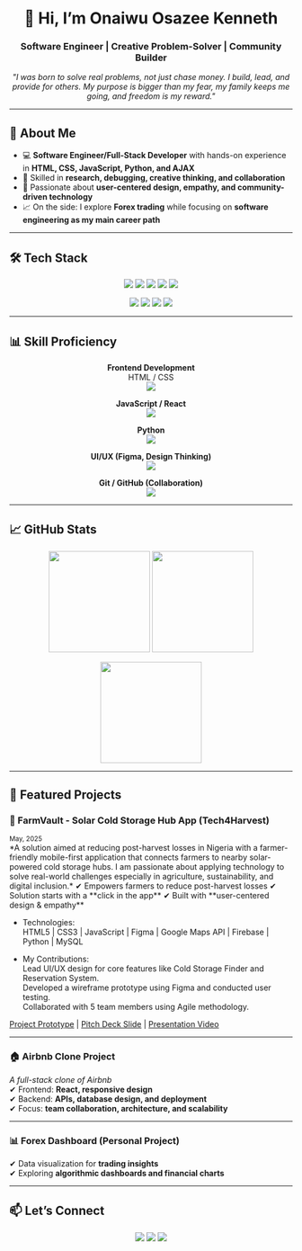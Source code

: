 <h1 align="center">👋 Hi, I’m Onaiwu Osazee Kenneth</h1>
<h3 align="center">Software Engineer | Creative Problem-Solver | Community Builder</h3>

<p align="center">
  <em>
    "I was born to solve real problems, not just chase money.  
    I build, lead, and provide for others.  
    My purpose is bigger than my fear, my family keeps me going, and freedom is my reward."  
  </em>
</p>

---

## 🌟 About Me  

- 💻 **Software Engineer/Full-Stack Developer** with hands-on experience in **HTML, CSS, JavaScript, Python, and AJAX**  
- 🧠 Skilled in **research, debugging, creative thinking, and collaboration**  
- 🎯 Passionate about **user-centered design, empathy, and community-driven technology**  
- 📈 On the side: I explore **Forex trading** while focusing on **software engineering as my main career path**  

---

## 🛠️ Tech Stack  

<p align="center">
  <img src="https://img.shields.io/badge/-HTML5-E34F26?logo=html5&logoColor=white&style=for-the-badge" />
  <img src="https://img.shields.io/badge/-CSS3-1572B6?logo=css3&logoColor=white&style=for-the-badge" />
  <img src="https://img.shields.io/badge/-JavaScript-F7DF1E?logo=javascript&logoColor=black&style=for-the-badge" />
  <img src="https://img.shields.io/badge/-Python-3776AB?logo=python&logoColor=white&style=for-the-badge" />
  <img src="https://img.shields.io/badge/-React-61DAFB?logo=react&logoColor=black&style=for-the-badge" />
</p>

<p align="center">
  <img src="https://img.shields.io/badge/-Git-F05032?logo=git&logoColor=white&style=for-the-badge" />
  <img src="https://img.shields.io/badge/-GitHub-181717?logo=github&logoColor=white&style=for-the-badge" />
  <img src="https://img.shields.io/badge/-Figma-F24E1E?logo=figma&logoColor=white&style=for-the-badge" />
  <img src="https://img.shields.io/badge/-VS%20Code-0078d7?logo=visual-studio-code&logoColor=white&style=for-the-badge" />
</p>

---

## 📊 Skill Proficiency  

<div align="center">

**Frontend Development**  
<span>HTML / CSS</span>  
<img src="https://progress-bar.dev/95/?width=400&color=E34F26" />  

**JavaScript / React**  
<img src="https://progress-bar.dev/80/?width=400&color=F7DF1E" />  

**Python**  
<img src="https://progress-bar.dev/70/?width=400&color=3776AB" />  

**UI/UX (Figma, Design Thinking)**  
<img src="https://progress-bar.dev/85/?width=400&color=F24E1E" />  

**Git / GitHub (Collaboration)**  
<img src="https://progress-bar.dev/90/?width=400&color=181717" />  

</div>

---

## 📈 GitHub Stats  

<p align="center">
  <img src="https://github-readme-stats.vercel.app/api?username=emrac001&show_icons=true&theme=radical" height="180px"/>
  <img src="https://github-readme-stats.vercel.app/api/top-langs/?username=emrac001&layout=compact&theme=radical" height="180px"/>
</p>

<p align="center">
  <img src="https://streak-stats.demolab.com/?user=emrac001&theme=radical" height="180px"/>
</p>

---

## 🚀 Featured Projects  

### 🌱 FarmVault - Solar Cold Storage Hub App (Tech4Harvest)
<div>
    <small>May, 2025</small>
</div>
<div>
    *A solution aimed at reducing post-harvest losses in Nigeria with a farmer-friendly
    mobile-first application that connects farmers to nearby solar-powered cold
    storage hubs. I am passionate about applying technology to solve real-world
    challenges especially in agriculture, sustainability, and digital inclusion.*  
    ✔ Empowers farmers to reduce post-harvest losses  
    ✔ Solution starts with a **click in the app**  
    ✔ Built with **user-centered design & empathy**  
    <ul>
        <li>
            Technologies: <br>
            HTML5 | CSS3 | JavaScript | Figma | Google Maps API | Firebase | Python | MySQL
        </li>
    </ul>
    <ul>
        <li>
            My Contributions: <br>
            Lead UI/UX design for core features like Cold Storage Finder and Reservation System.<br>
            Developed a wireframe prototype using Figma and conducted user testing.<br>
            Collaborated with 5 team members using Agile methodology.
        </li>
    </ul>
    <a href="https://drive.google.com/drive/folders/1UBCT4KX9fsZhUbsk4Gjwbo-LHU5WBiyV?usp=sharing">Project Prototype</a> | 
    <a href="https://docs.google.com/presentation/d/1qj23fOoQXm7joW3RCZthG0qNB4RF8blgw4FuZCXKrdE/edit?usp=sharing">Pitch Deck Slide</a> | 
    <a href="https://youtu.be/AZsPGOFfecE">Presentation Video</a>
</div>

---

### 🏠 Airbnb Clone Project  
*A full-stack clone of Airbnb*  
✔ Frontend: **React, responsive design**  
✔ Backend: **APIs, database design, and deployment**  
✔ Focus: **team collaboration, architecture, and scalability**  

---

### 📊 Forex Dashboard (Personal Project)  
✔ Data visualization for **trading insights**  
✔ Exploring **algorithmic dashboards and financial charts**  

---

## 📫 Let’s Connect  

<p align="center">
  <a href="mailto:osazee.onaiwu@gmail.com"><img src="https://img.shields.io/badge/-Email-D14836?style=for-the-badge&logo=gmail&logoColor=white"></a>
  <a href="https://www.linkedin.com/in/osazee-onaiwu"><img src="https://img.shields.io/badge/-LinkedIn-0077B5?style=for-the-badge&logo=linkedin&logoColor=white"></a>
  <a href="https://github.com/emrac001"><img src="https://img.shields.io/badge/-GitHub-181717?style=for-the-badge&logo=github&logoColor=white"></a>
</p>
